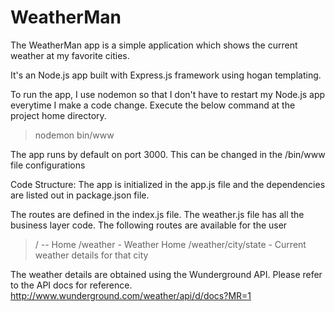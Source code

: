 WeatherMan
==========

The WeatherMan app is a simple application which shows the current weather at my favorite cities.

It's an Node.js app built with Express.js framework using hogan templating.

To run the app, I use nodemon so that I don't have to restart my Node.js app everytime I make a code change.
Execute the below command at the project home directory.
>nodemon bin/www

The app runs by default on port 3000. This can be changed in the /bin/www file configurations


Code Structure:
The app is initialized in the app.js file and the dependencies are listed out in package.json file.

The routes are defined in the index.js file. The weather.js file has all the business layer code.
The following routes are available for the user
>/ -- Home
>/weather - Weather Home
>/weather/city/state - Current weather details for that city

The weather details are obtained using the Wunderground API. Please refer to the API docs for reference.
http://www.wunderground.com/weather/api/d/docs?MR=1


